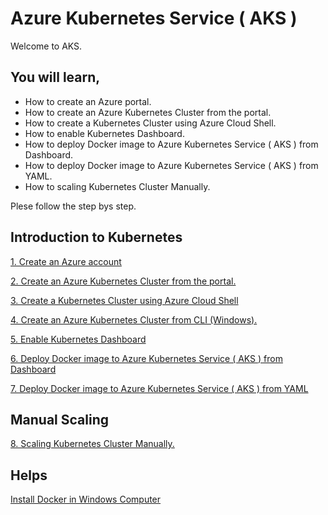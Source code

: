 # Azure Kubernetes Service ( AKS )
Welcome to AKS. 

## You will learn,

* How to create an Azure portal.
* How to create an Azure Kubernetes Cluster from the portal.
* How to create a Kubernetes Cluster using Azure Cloud Shell.
* How to enable Kubernetes Dashboard.
* How to deploy Docker image to Azure Kubernetes Service ( AKS ) from Dashboard.
* How to deploy Docker image to Azure Kubernetes Service ( AKS ) from YAML. 
* How to scaling Kubernetes Cluster Manually.

Plese follow the step bys step.

## Introduction to Kubernetes

[1. Create an Azure account](https://github.com/BuddhikaMayadunna/Aks/wiki/1.-Create-an-Azure-account)

[2. Create an Azure Kubernetes Cluster from the portal.](https://github.com/BuddhikaMayadunna/Aks/wiki/2.-Create-an-Azure-Kubernetes-Cluster-from-the-portal.)

[3. Create a Kubernetes Cluster using Azure Cloud Shell](https://github.com/BuddhikaMayadunna/Aks/wiki/3.-Create-a-Kubernetes-Cluster-using-Azure-Cloud-Shell)

[4. Create an Azure Kubernetes Cluster from CLI (Windows).](https://github.com/BuddhikaMayadunna/Aks/wiki/4.-Create-an-Azure-Kubernetes-Cluster-from-CLI-(Windows).)

[5. Enable Kubernetes Dashboard](https://github.com/BuddhikaMayadunna/Aks/wiki/5.-Enable-Kubernetes-Dashboard)

[6. Deploy Docker image to Azure Kubernetes Service ( AKS ) from Dashboard](https://github.com/BuddhikaMayadunna/Aks/wiki/6.-Deploy-Docker-image-to-Azure-Kubernetes-Service-(-AKS-)-from-Dashboard)

[7. Deploy Docker image to Azure Kubernetes Service ( AKS ) from YAML](https://github.com/BuddhikaMayadunna/Aks/wiki/7.-Deploy-Docker-image-to-Azure-Kubernetes-Service-(-AKS-)--from-YAML)

## Manual Scaling

[8. Scaling Kubernetes Cluster Manually.](https://github.com/BuddhikaMayadunna/Aks/wiki/8.-Scaling-Kubernetes-Cluster-Manually.)


## Helps 

[Install Docker in Windows Computer](https://github.com/BuddhikaMayadunna/Aks/wiki/Install-Docker-in-Windows-Computer)

